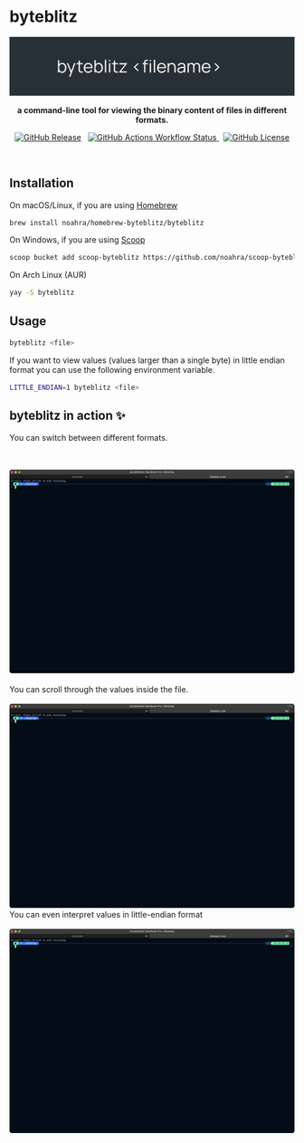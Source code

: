 # byteblitz

<p align="center">
<img src="assets/logo.png" width="700" height="auto">

</p>
<p align="center" style="font-weight: bold;">
a command-line tool for viewing the binary content of files in different formats. 
</p>
 
<p align="center">
     <a href="https://github.com/noahra/byteblitz"><img alt="GitHub Release" src="https://img.shields.io/github/v/release/noahra/byteblitz"></a>
      &nbsp;
     <a href="https://github.com/noahra/byteblitz"><img alt="GitHub Actions Workflow Status" src="https://img.shields.io/github/actions/workflow/status/noahra/byteblitz/release.yml">
</a>
      &nbsp;
      <a href="https://github.com/noahra/byteblitz"><img alt="GitHub License" src="https://img.shields.io/github/license/noahra/byteblitz">
</a>

</p>

<br>

## Installation

On macOS/Linux, if you are using [Homebrew](https://brew.sh/)

```bash
brew install noahra/homebrew-byteblitz/byteblitz
```

On Windows, if you are using [Scoop](https://scoop.sh)

```bash
scoop bucket add scoop-byteblitz https://github.com/noahra/scoop-byteblitz && scoop install byteblitz
```

On Arch Linux (AUR)
```bash
yay -S byteblitz
```

## Usage

```bash
byteblitz <file> 
```

If you want to view values (values larger than a single byte) in little endian format you can use the following environment variable.

```bash
LITTLE_ENDIAN=1 byteblitz <file> 
```

## byteblitz in action ✨

You can switch between different formats.

<br><br>
![demo](./assets/formats.gif)
<br><br>
You can scroll through the values inside the file.
<br><br>
![demo](./assets/elements.gif)
You can even interpret values in little-endian format
<br><br>
![demo](./assets/endianess.gif)
